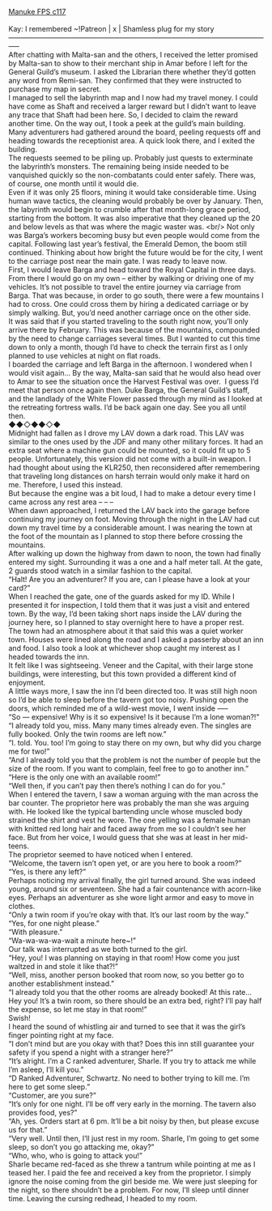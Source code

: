 [Manuke FPS c117](https://ashenfeather.wordpress.com/2020/12/19/fps-117/)
<br/><br/>
Kay: I remembered \~!Patreon | x | Shamless plug for my story<br/>
—————————————————————————————————————–<br/>
After chatting with Malta-san and the others, I received the letter promised by Malta-san to show to their merchant ship in Amar before I left for the General Guild’s museum. I asked the Librarian there whether they’d gotten any word from Remi-san. They confirmed that they were instructed to purchase my map in secret. <br/>
I managed to sell the labyrinth map and I now had my travel money. I could have come as Shaft and received a larger reward but I didn’t want to leave any trace that Shaft had been here. So, I decided to claim the reward another time. On the way out, I took a peek at the guild’s main building. Many adventurers had gathered around the board, peeling requests off and heading towards the receptionist area. A quick look there, and I exited the building. <br/>
The requests seemed to be piling up. Probably just quests to exterminate the labyrinth’s monsters. The remaining being inside needed to be vanquished quickly so the non-combatants could enter safely. There was, of course, one month until it would die. <br/>
Even if it was only 25 floors, mining it would take considerable time. Using human wave tactics, the cleaning would probably be over by January. Then, the labyrinth would begin to crumble after that month-long grace period, starting from the bottom. It was also imperative that they cleaned up the 20 and below levels as that was where the magic waster was. \<br/>
Not only was Barga’s workers becoming busy but even people would come from the capital. Following last year’s festival, the Emerald Demon, the boom still continued. Thinking about how bright the future would be for the city, I went to the carriage post near the main gate. I was ready to leave now. <br/>
First, I would leave Barga and head toward the Royal Capital in three days. From there I would go on my own – either by walking or driving one of my vehicles. It’s not possible to travel the entire journey via carriage from Barga. That was because, in order to go south, there were a few mountains I had to cross. One could cross them by hiring a dedicated carriage or by simply walking. But, you’d need another carriage once on the other side. <br/>
It was said that if you started traveling to the south right now, you’ll only arrive there by February. This was because of the mountains, compounded by the need to change carriages several times. But I wanted to cut this time down to only a month, though I’d have to check the terrain first as I only planned to use vehicles at night on flat roads.<br/>
I boarded the carriage and left Barga in the afternoon. I wondered when I would visit again… By the way, Malta-san said that he would also head over to Amar to see the situation once the Harvest Festival was over.  I guess I’d meet that person once again then. Duke Barga, the General Guild’s staff, and the landlady of the White Flower passed through my mind as I looked at the retreating fortress walls. I’d be back again one day. See you all until then. <br/>
◆◆◇◆◆◇◆<br/>
Midnight had fallen as I drove my LAV down a dark road. This LAV was similar to the ones used by the JDF and many other military forces. It had an extra seat where a machine gun could be mounted, so it could fit up to 5 people. Unfortunately, this version did not come with a built-in weapon. I had thought about using the KLR250, then reconsidered after remembering that traveling long distances on harsh terrain would only make it hard on me. Therefore, I used this instead. <br/>
But because the engine was a bit loud, I had to make a detour every time I came across any rest area – – – <br/>
When dawn approached, I returned the LAV back into the garage before continuing my journey on foot. Moving through the night in the LAV had cut down my travel time by a considerable amount. I was nearing the town at the foot of the mountain as I planned to stop there before crossing the mountains. <br/>
After walking up down the highway from dawn to noon, the town had finally entered my sight. Surrounding it was a one and a half meter tall. At the gate, 2 guards stood watch in a similar fashion to the capital. <br/>
“Halt! Are you an adventurer? If you are, can I please have a look at your card?”<br/>
When I reached the gate, one of the guards asked for my ID. While I presented it for inspection, I told them that it was just a visit and entered town. By the way, I’d been taking short naps inside the LAV during the journey here, so I planned to stay overnight here to have a proper rest. <br/>
The town had an atmosphere about it that said this was a quiet worker town. Houses were lined along the road and I asked a passerby about an inn and food. I also took a look at whichever shop caught my interest as I headed towards the inn.<br/>
It felt like I was sightseeing. Veneer and the Capital, with their large stone buildings, were interesting, but this town provided a different kind of enjoyment.<br/>
A little ways more, I saw the inn I’d been directed too. It was still high noon so I’d be able to sleep before the tavern got too noisy. Pushing open the doors, which reminded me of a wild-west movie, I went inside —–<br/>
“So — expensive! Why is it so expensive! Is it because I’m a lone woman?!” <br/>
“I already told you, miss. Many many times already even. The singles are fully booked. Only the twin rooms are left now.” <br/>
“I. told. You. too! I’m going to stay there on my own, but why did you charge me for two!” <br/>
“And I already told you that the problem is not the number of people but the size of the room. If you want to complain, feel free to go to another inn.”<br/>
“Here is the only one with an available room!”<br/>
“Well then, if you can’t pay then there’s nothing I can do for you.” <br/>
When I entered the tavern, I saw a woman arguing with the man across the bar counter. The proprietor here was probably the man she was arguing with. He looked like the typical bartending uncle whose muscled body strained the shirt and vest he wore. The one yelling was a female human with knitted red long hair and faced away from me so I couldn’t see her face. But from her voice, I would guess that she was at least in her mid-teens. <br/>
The proprietor seemed to have noticed when I entered. <br/>
“Welcome, the tavern isn’t open yet, or are you here to book a room?”<br/>
“Yes, is there any left?”<br/>
Perhaps noticing my arrival finally, the girl turned around. She was indeed young, around six or seventeen. She had a fair countenance with acorn-like eyes. Perhaps an adventurer as she wore light armor and easy to move in clothes. <br/>
“Only a twin room if you’re okay with that. It’s our last room by the way.”<br/>
“Yes, for one night please.”<br/>
“With pleasure.”<br/>
“Wa-wa-wa-wa-wait a minute here\~!” <br/>
Our talk was interrupted as we both turned to the girl.<br/>
“Hey, you! I was planning on staying in that room! How come you just waltzed in and stole it like that?!”<br/>
“Well, miss, another person booked that room now, so you better go to another establishment instead.”<br/>
“I already told you that the other rooms are already booked! At this rate… Hey you! It’s a twin room, so there should be an extra bed, right? I’ll pay half the expense, so let me stay in that room!”<br/>
Swish!<br/>
I heard the sound of whistling air and turned to see that it was the girl’s finger pointing right at my face.<br/>
“I don’t mind but are you okay with that? Does this inn still guarantee your safety if you spend a night with a stranger here?”<br/>
“It’s alright. I’m a C ranked adventurer, Sharle. If you try to attack me while I’m asleep, I’ll kill you.”<br/>
“D Ranked Adventurer, Schwartz. No need to bother trying to kill me. I’m here to get some sleep.”<br/>
“Customer, are you sure?”<br/>
“It’s only for one night. I’ll be off very early in the morning. The tavern also provides food, yes?”<br/>
“Ah, yes. Orders start at 6 pm. It’ll be a bit noisy by then, but please excuse us for that.”<br/>
“Very well. Until then, I’ll just rest in my room. Sharle, I’m going to get some sleep, so don’t you go attacking me, okay?”<br/>
“Who, who, who is going to attack you!”<br/>
Sharle became red-faced as she threw a tantrum while pointing at me as I teased her. I paid the fee and received a key from the proprietor. I simply ignore the noise coming from the girl beside me. We were just sleeping for the night, so there shouldn’t be a problem. For now, I’ll sleep until dinner time. Leaving the cursing redhead, I headed to my room.<br/>
 